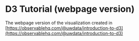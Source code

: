 # D3 Tutorial (webpage version)

The webpage version of the visualization created in [https://observablehq.com/@uwdata/introduction-to-d3](https://observablehq.com/@uwdata/introduction-to-d3)